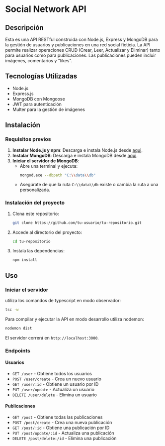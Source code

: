 # Social Network API

## Descripción
Esta es una API RESTful construida con Node.js, Express y MongoDB para la gestión de usuarios y publicaciones en una red social ficticia. La API permite realizar operaciones CRUD (Crear, Leer, Actualizar y Eliminar) tanto para usuarios como para publicaciones. Las publicaciones pueden incluir imágenes, comentarios y "likes".

## Tecnologías Utilizadas
- Node.js
- Express.js
- MongoDB con Mongoose
- JWT para autenticación
- Multer para la gestión de imágenes

## Instalación
### Requisitos previos
1. **Instalar Node.js y npm**: Descarga e instala Node.js desde [aqui](https://nodejs.org/).
2. **Instalar MongoDB**: Descarga e instala MongoDB desde [aqui](https://www.mongodb.com/try/download/community).
3. **Iniciar el servidor de MongoDB**:
   - Abre una terminal y ejecuta:
     ```sh
     mongod.exe --dbpath "C:\\data\\db"
     ```
   - Asegúrate de que la ruta `C:\\data\\db` existe o cambia la ruta a una personalizada.

### Instalación del proyecto
1. Clona este repositorio:
   ```sh
   git clone https://github.com/tu-usuario/tu-repositorio.git
   ```
2. Accede al directorio del proyecto:
   ```sh
   cd tu-repositorio
   ```
3. Instala las dependencias:
   ```sh
   npm install
   ```
   
## Uso
### Iniciar el servidor
utiliza los comandos de typescript en modo observador: 
```sh
tsc -w
```
Para compilar y ejecutar la API en modo desarrollo utiliza nodemon:
```sh
nodemon dist
```
El servidor correrá en `http://localhost:3000`.

### Endpoints
#### Usuarios
- `GET /user` - Obtiene todos los usuarios
- `POST /user/create` - Crea un nuevo usuario
- `GET /user/:id` - Obtiene un usuario por ID
- `PUT /user/update` - Actualiza un usuario
- `DELETE /user/delete` - Elimina un usuario

#### Publicaciones
- `GET /post` - Obtiene todas las publicaciones
- `POST /post/create` - Crea una nueva publicación
- `GET /post/:id` - Obtiene una publicación por ID
- `PUT /post/update/:id` - Actualiza una publicación
- `DELETE /post/delete:/id` - Elimina una publicación

